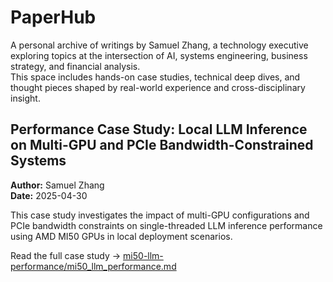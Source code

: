 # PaperHub
A personal archive of writings by Samuel Zhang, a technology executive exploring topics at the intersection of AI, systems engineering, business strategy, and financial analysis.  
This space includes hands-on case studies, technical deep dives, and thought pieces shaped by real-world experience and cross-disciplinary insight.

## Performance Case Study: Local LLM Inference on Multi-GPU and PCIe Bandwidth-Constrained Systems
**Author:** Samuel Zhang  
**Date:** 2025-04-30  

This case study investigates the impact of multi-GPU configurations and PCIe bandwidth constraints on single-threaded LLM inference performance using AMD MI50 GPUs in local deployment scenarios.

Read the full case study → [mi50-llm-performance/mi50_llm_performance.md](mi50-llm-performance/mi50_llm_performance.md)
